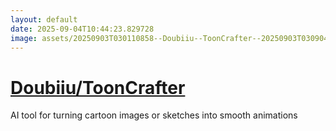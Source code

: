 ```yaml
---
layout: default
date: 2025-09-04T10:44:23.829728
image: assets/20250903T030110858--Doubiiu--ToonCrafter--20250903T030904060--cropped.png
---
```


# [Doubiiu/ToonCrafter](https://github.com/Doubiiu/ToonCrafter)

AI tool for turning cartoon images or sketches into smooth animations
